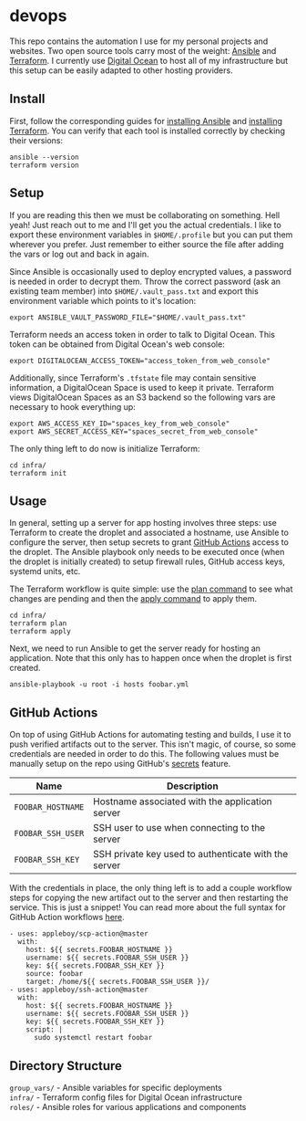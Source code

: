 # devops
This repo contains the automation I use for my personal projects and websites.
Two open source tools carry most of the weight: [Ansible](https://www.ansible.com/) and [Terraform](https://www.terraform.io/).
I currently use [Digital Ocean](https://www.digitalocean.com/) to host all of my infrastructure but this setup can be easily adapted to other hosting providers.

## Install
First, follow the corresponding guides for [installing Ansible](https://docs.ansible.com/ansible/latest/installation_guide/intro_installation.html) and [installing Terraform](https://www.terraform.io/downloads.html).
You can verify that each tool is installed correctly by checking their versions:
```
ansible --version
terraform version
```

## Setup
If you are reading this then we must be collaborating on something. Hell yeah!
Just reach out to me and I'll get you the actual credentials.
I like to export these environment variables in `$HOME/.profile` but you can put them wherever you prefer.
Just remember to either source the file after adding the vars or log out and back in again.

Since Ansible is occasionally used to deploy encrypted values, a password is needed in order to decrypt them.
Throw the correct password (ask an existing team member) into `$HOME/.vault_pass.txt` and export this environment variable which points to it's location:
```
export ANSIBLE_VAULT_PASSWORD_FILE="$HOME/.vault_pass.txt"
```

Terraform needs an access token in order to talk to Digital Ocean.
This token can be obtained from Digital Ocean's web console:
```
export DIGITALOCEAN_ACCESS_TOKEN="access_token_from_web_console"
```

Additionally, since Terraform's `.tfstate` file may contain sensitive information, a DigitalOcean Space is used to keep it private.
Terraform views DigitalOcean Spaces as an S3 backend so the following vars are necessary to hook everything up:
```
export AWS_ACCESS_KEY_ID="spaces_key_from_web_console"
export AWS_SECRET_ACCESS_KEY="spaces_secret_from_web_console"
```

The only thing left to do now is initialize Terraform:
```
cd infra/
terraform init
```

## Usage
In general, setting up a server for app hosting involves three steps: use Terraform to create the droplet and associated a hostname, use Ansible to configure the server, then setup secrets to grant [GitHub Actions](https://github.com/features/actions) access to the droplet.
The Ansible playbook only needs to be executed once (when the droplet is initially created) to setup firewall rules, GitHub access keys, systemd units, etc.

The Terraform workflow is quite simple: use the [plan command](https://www.terraform.io/docs/cli/commands/plan.html) to see what changes are pending and then the [apply command](https://www.terraform.io/docs/cli/commands/apply.html) to apply them.
```
cd infra/
terraform plan
terraform apply
```

Next, we need to run Ansible to get the server ready for hosting an application.
Note that this only has to happen once when the droplet is first created.
```
ansible-playbook -u root -i hosts foobar.yml
```

## GitHub Actions
On top of using GitHub Actions for automating testing and builds, I use it to push verified artifacts out to the server.
This isn't magic, of course, so some credentials are needed in order to do this.
The following values must be manually setup on the repo using GitHub's [secrets](https://docs.github.com/en/actions/reference/encrypted-secrets) feature.

| Name | Description |
| --- | --- |
| `FOOBAR_HOSTNAME` | Hostname associated with the application server |
| `FOOBAR_SSH_USER` | SSH user to use when connecting to the server |
| `FOOBAR_SSH_KEY` | SSH private key used to authenticate with the server |

With the credentials in place, the only thing left is to add a couple workflow steps for copying the new artifact out to the server and then restarting the service.
This is just a snippet!
You can read more about the full syntax for GitHub Action workflows [here](https://docs.github.com/en/actions/reference/workflow-syntax-for-github-actions).
```
- uses: appleboy/scp-action@master
  with:
    host: ${{ secrets.FOOBAR_HOSTNAME }}
    username: ${{ secrets.FOOBAR_SSH_USER }}
    key: ${{ secrets.FOOBAR_SSH_KEY }}
    source: foobar
    target: /home/${{ secrets.FOOBAR_SSH_USER }}/
- uses: appleboy/ssh-action@master
  with:
    host: ${{ secrets.FOOBAR_HOSTNAME }}
    username: ${{ secrets.FOOBAR_SSH_USER }}
    key: ${{ secrets.FOOBAR_SSH_KEY }}
    script: |
      sudo systemctl restart foobar
```

## Directory Structure
`group_vars/` - Ansible variables for specific deployments  
`infra/` - Terraform config files for Digital Ocean infrastructure  
`roles/` - Ansible roles for various applications and components  
